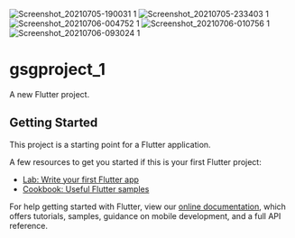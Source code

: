 ![Screenshot_20210705-190031 1](https://user-images.githubusercontent.com/43495147/124559560-85de1a80-de44-11eb-8114-b41d9ecdfe3e.jpg)
![Screenshot_20210705-233403 1](https://user-images.githubusercontent.com/43495147/124559736-b2923200-de44-11eb-9c1f-61f69e502dc6.jpg)
![Screenshot_20210706-004752 1](https://user-images.githubusercontent.com/43495147/124559878-db1a2c00-de44-11eb-9a05-553a32331533.jpg)
![Screenshot_20210706-010756 1](https://user-images.githubusercontent.com/43495147/124559922-e705ee00-de44-11eb-8816-441cc02fb4dc.jpg)
![Screenshot_20210706-093024 1](https://user-images.githubusercontent.com/43495147/124559959-f2591980-de44-11eb-9378-b395211754cf.jpg)


# gsgproject_1

A new Flutter project.

## Getting Started

This project is a starting point for a Flutter application.

A few resources to get you started if this is your first Flutter project:

- [Lab: Write your first Flutter app](https://flutter.dev/docs/get-started/codelab)
- [Cookbook: Useful Flutter samples](https://flutter.dev/docs/cookbook)

For help getting started with Flutter, view our
[online documentation](https://flutter.dev/docs), which offers tutorials,
samples, guidance on mobile development, and a full API reference.
